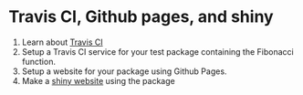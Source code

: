 Travis CI, Github pages, and shiny
===

1. Learn about [Travis CI](https://travis-ci.org/)
2. Setup a Travis CI service for your test package containing the Fibonacci function.
3. Setup a website for your package using Github Pages.
4. Make a [shiny website](https://shiny.rstudio.com/) using the package
